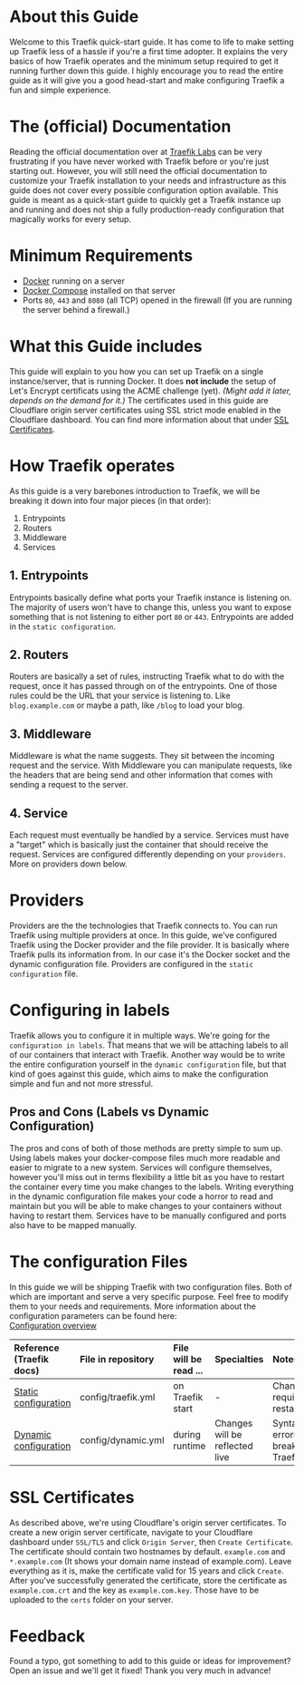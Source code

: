 # About this Guide
Welcome to this Traefik quick-start guide. It has come to life to make setting up Traefik less of a hassle if you're a first time adopter. It explains the very basics of how Traefik operates and the minimum setup required to get it running further down this guide. I highly encourage you to read the entire guide as it will give you a good head-start and make configuring Traefik a fun and simple experience.

# The (official) Documentation
Reading the official documentation over at [Traefik Labs](https://doc.traefik.io/traefik/) can be very frustrating if you have never worked with Traefik before or you're just starting out. However, you will still need the official documentation to customize your Traefik installation to your needs and infrastructure as this guide does not cover every possible configuration option available. This guide is meant as a quick-start guide to quickly get a Traefik instance up and running and does not ship a fully production-ready configuration that magically works for every setup.

# Minimum Requirements
* [Docker](https://docs.docker.com/engine/install/) running on a server
* [Docker Compose](https://docs.docker.com/compose/install/) installed on that server
* Ports `80`, `443` and `8080` (all TCP) opened in the firewall (If you are running the server behind a firewall.)

# What this Guide includes
This guide will explain to you how you can set up Traefik on a single instance/server, that is running Docker. It does **not include** the setup of Let's Encrypt certificats using the ACME challenge (yet). *(Might add it later, depends on the demand for it.)* The certificates used in this guide are Cloudflare origin server certificates using SSL strict mode enabled in the Cloudflare dashboard. You can find more information about that under [SSL Certificates](#ssl-certificates).

# How Traefik operates
As this guide is a very barebones introduction to Traefik, we will be breaking it down into four major pieces (in that order):
1. Entrypoints
2. Routers
3. Middleware
4. Services

## 1. Entrypoints
Entrypoints basically define what ports your Traefik instance is listening on. The majority of users won't have to change this, unless you want to expose something that is not listening to either port `80` or `443`. Entrypoints are added in the `static configuration`.

## 2. Routers
Routers are basically a set of rules, instructing Traefik what to do with the request, once it has passed through on of the entrypoints. One of those rules could be the URL that your service is listening to. Like `blog.example.com` or maybe a path, like `/blog` to load your blog.

## 3. Middleware
Middleware is what the name suggests. They sit between the incoming request and the service. With Middleware you can manipulate requests, like the headers that are being send and other information that comes with sending a request to the server.

## 4. Service
Each request must eventually be handled by a service. Services must have a "target" which is basically just the container that should receive the request. Services are configured differently depending on your `providers`. More on providers down below.

# Providers
Providers are the the technologies that Traefik connects to. You can run Traefik using multiple providers at once. In this guide, we've configured Traefik using the Docker provider and the file provider. It is basically where Traefik pulls its information from. In our case it's the Docker socket and the dynamic configuration file. Providers are configured in the `static configuration` file.

# Configuring in labels
Traefik allows you to configure it in multiple ways. We're going for the `configuration in labels`. That means that we will be attaching labels to all of our containers that interact with Traefik. Another way would be to write the entire configuration yourself in the `dynamic configuration` file, but that kind of goes against this guide, which aims to make the configuration simple and fun and not more stressful.

## Pros and Cons (Labels vs Dynamic Configuration)
The pros and cons of both of those methods are pretty simple to sum up. Using labels makes your docker-compose files much more readable and easier to migrate to a new system. Services will configure themselves, however you'll miss out in terms flexibility a little bit as you have to restart the container every time you make changes to the labels. Writing everything in the dynamic configuration file makes your code a horror to read and maintain but you will be able to make changes to your containers without having to restart them. Services have to be manually configured and ports also have to be mapped manually.

# The configuration Files
In this guide we will be shipping Traefik with two configuration files. Both of which are important and serve a very specific purpose. Feel free to modify them to your needs and requirements. More information about the configuration parameters can be found here:<br>
[Configuration overview](https://doc.traefik.io/traefik/getting-started/configuration-overview/)

| Reference (Traefik docs) | File in repository | File will be read ... | Specialties | Notes |
| :----------------------- | :----------------- | :-------------------- | :---------- | :---- |
| [Static configuration](https://doc.traefik.io/traefik/getting-started/configuration-overview/#the-static-configuration) | config/traefik.yml | on Traefik start | - | Changes require a restart |
| [Dynamic configuration](https://doc.traefik.io/traefik/getting-started/configuration-overview/#the-dynamic-configuration) | config/dynamic.yml | during runtime | Changes will be reflected live | Syntactical errors break Traefik |

# SSL Certificates
As described above, we're using Cloudflare's origin server certificates. To create a new origin server certificate, navigate to your Cloudflare dashboard under `SSL/TLS` and click `Origin Server`, then `Create Certificate`. The certificate should contain two hostnames by default. `example.com` and `*.example.com` (It shows your domain name instead of example.com). Leave everything as it is, make the certificate valid for 15 years and click `Create`. After you've successfully generated the certificate, store the certificate as `example.com.crt` and the key as `example.com.key`. Those have to be uploaded to the `certs` folder on your server.

# Feedback
Found a typo, got something to add to this guide or ideas for improvement?<br>
Open an issue and we'll get it fixed! Thank you very much in advance!
